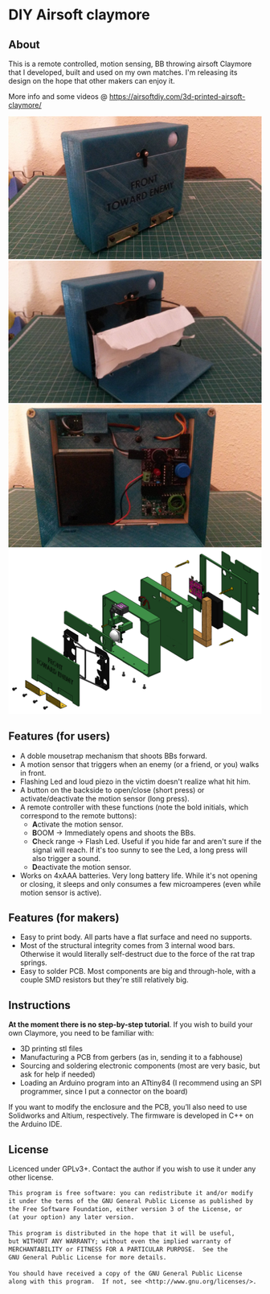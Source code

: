 # DIY Airsoft claymore

## About

This is a remote controlled, motion sensing, BB throwing airsoft Claymore that I developed, built and used on my own matches.
I'm releasing its design on the hope that other makers can enjoy it.

More info and some videos @ https://airsoftdiy.com/3d-printed-airsoft-claymore/


![pic1](Media/Front.jpg)
![pic2](Media/FrontOpen.jpg)
![pic3](Media/BackOpen.jpg)
![pic4](Media/ExplodedView.png)


## Features (for users)
- A doble mousetrap mechanism that shoots BBs forward.
- A motion sensor that triggers when an enemy (or a friend, or you) walks in front.
- Flashing Led and loud piezo in the victim doesn't realize what hit him.
- A button on the backside to open/close (short press) or activate/deactivate the motion sensor (long press).
- A remote controller with these functions (note the bold initials, which correspond to the remote buttons):
	- **A**ctivate the motion sensor.
	- **B**OOM -> Immediately opens and shoots the BBs.
	- **C**heck range -> Flash Led. Useful if you hide far and aren't sure if the signal will reach. If it's too sunny to see the Led, a long press will also trigger a sound. 
	- **D**eactivate the motion sensor.
- Works on 4xAAA batteries. Very long battery life. While it's not opening or closing, it sleeps and only consumes a few microamperes (even while motion sensor is active).


## Features (for makers)
- Easy to print body. All parts have a flat surface and need no supports.
- Most of the structural integrity comes from 3 internal wood bars. Otherwise it would literally self-destruct due to the force of the rat trap springs.
- Easy to solder PCB. Most components are big and through-hole, with a couple SMD resistors but they're still relatively big.


## Instructions
**At the moment there is no step-by-step tutorial**. If you wish to build your own Claymore, you need to be familiar with:

- 3D printing stl files
- Manufacturing a PCB from gerbers (as in, sending it to a fabhouse)
- Sourcing and soldering electronic components (most are very basic, but ask for help if needed)
- Loading an Arduino program into an ATtiny84 (I recommend using an SPI programmer, since I put a connector on the board)
	
If you want to modify the enclosure and the PCB, you’ll also need to use Solidworks and Altium, respectively.
The firmware is developed in C++ on the Arduino IDE.



## License
Licenced under GPLv3+. Contact the author if you wish to use it under any other license.

    This program is free software: you can redistribute it and/or modify
    it under the terms of the GNU General Public License as published by
    the Free Software Foundation, either version 3 of the License, or
    (at your option) any later version.

    This program is distributed in the hope that it will be useful,
    but WITHOUT ANY WARRANTY; without even the implied warranty of
    MERCHANTABILITY or FITNESS FOR A PARTICULAR PURPOSE.  See the
    GNU General Public License for more details.

    You should have received a copy of the GNU General Public License
    along with this program.  If not, see <http://www.gnu.org/licenses/>.
	